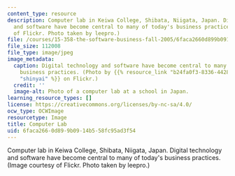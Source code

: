 ```yaml
---
content_type: resource
description: Computer lab in Keiwa College, Shibata, Niigata, Japan. Digital technology
  and software have become central to many of today's business practices. (Image courtesy
  of Flickr. Photo taken by leepro.)
file: /courses/15-358-the-software-business-fall-2005/6faca2660d899b0914b558fc95ad3f54_15-358f05.jpg
file_size: 112008
file_type: image/jpeg
image_metadata:
  caption: Digital technology and software have become central to many of today's
    business practices. (Photo by {{% resource_link "b24fa0f3-8336-4428-abd6-0b1a3c3dc708"
    "shinyai" %}} on Flickr.)
  credit: ''
  image-alt: Photo of a computer lab at a school in Japan.
learning_resource_types: []
license: https://creativecommons.org/licenses/by-nc-sa/4.0/
ocw_type: OCWImage
resourcetype: Image
title: Computer Lab
uid: 6faca266-0d89-9b09-14b5-58fc95ad3f54
---
```

Computer lab in Keiwa College, Shibata, Niigata, Japan. Digital technology and software have become central to many of today's business practices. (Image courtesy of Flickr. Photo taken by leepro.)